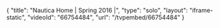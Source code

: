 {
    "title": "Nautica Home | Spring 2016 |",
    "type": "solo",
    "layout": "iframe-static",
    "videoId": "66754484",
    "url": "\/tvpembed\/66754484"
}